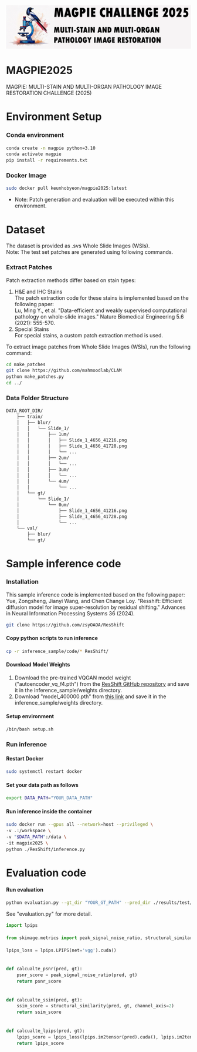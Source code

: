 ![Logo](docs/logo_magpie1_4.png)

# MAGPIE2025

MAGPIE: MULTI-STAIN AND MULTI-ORGAN PATHOLOGY IMAGE RESTORATION CHALLENGE (2025)

# Environment Setup

### Conda environment

```bash
conda create -n magpie python=3.10
conda activate magpie
pip install -r requirements.txt
```

### Docker Image

```bash
sudo docker pull keunhobyeon/magpie2025:latest
```

* Note: Patch generation and evaluation will be executed within this environment.

# Dataset

The dataset is provided as .svs Whole Slide Images (WSIs).  
Note: The test set patches are generated using following commands.

### Extract Patches

Patch extraction methods differ based on stain types:

1. H&E and IHC Stains  
   The patch extraction code for these stains is implemented based on the following paper:  
   Lu, Ming Y., et al. "Data-efficient and weakly supervised computational pathology on whole-slide images." Nature Biomedical Engineering 5.6 (2021): 555-570.
2. Special Stains  
   For special stains, a custom patch extraction method is used.

To extract image patches from Whole Slide Images (WSIs), run the following command:

```bash
cd make_patches
git clone https://github.com/mahmoodlab/CLAM
python make_patches.py
cd ../
```

### Data Folder Structure

```
DATA_ROOT_DIR/  
    ├── train/  
    │   ├── blur/  
    │   │   └── Slide_1/  
    │   │       ├── 1um/  
    │   │       │   ├── Slide_1_4656_41216.png  
    │   │       │   ├── Slide_1_4656_41728.png  
    │   │       │   └── ...  
    │   │       ├── 2um/  
    │   │       │   └── ...  
    │   │       ├── 3um/  
    │   │       │   └── ...  
    │   │       └── 4um/  
    │   │           └── ...  
    │   └── gt/  
    │       └── Slide_1/  
    │           └── 0um/  
    │               ├── Slide_1_4656_41216.png  
    │               ├── Slide_1_4656_41728.png  
    │               └── ...
    └── val/
        ├── blur/
        └── gt/
```

# Sample inference code

### Installation

This sample inference code is implemented based on the following paper:
Yue, Zongsheng, Jianyi Wang, and Chen Change Loy. "Resshift: Efficient diffusion model for image super-resolution by residual shifting." Advances in Neural Information Processing Systems 36 (2024).

```bash
git clone https://github.com/zsyOAOA/ResShift
```

#### Copy python scripts to run inference

```bash
cp -r inference_sample/code/* ResShift/
```

#### Download Model Weights

1. Download the pre-trained VQGAN model weight ("autoencoder_vq_f4.pth") from the [ResShift GitHub repository](https://github.com/zsyOAOA/ResShift) and save it in the inference_sample/weights directory.
2. Download "model_400000.pth" from [this link](https://github.com/KeunhoByeon/MAGPIE2025/releases/tag/v1.0) and save it in the inference_sample/weights directory.

#### Setup environment

```bash
/bin/bash setup.sh
```

### Run inference

#### Restart Docker

```bash
sudo systemctl restart docker
```

#### Set your data path as follows

```bash
export DATA_PATH="YOUR_DATA_PATH"
```

#### Run inference inside the container

```bash
sudo docker run --gpus all --network=host --privileged \
-v .:/workspace \
-v "$DATA_PATH":/data \
-it magpie2025 \
python ./ResShift/inference.py
```

# Evaluation code

#### Run evaluation

```bash
python evaluation.py --gt_dir "YOUR_GT_PATH" --pred_dir ./results/test/blur
```

See "evaluation.py" for more detail.

```python
import lpips

from skimage.metrics import peak_signal_noise_ratio, structural_similarity

lpips_loss = lpips.LPIPS(net='vgg').cuda()


def calcualte_psnr(pred, gt):
    psnr_score = peak_signal_noise_ratio(pred, gt)
    return psnr_score


def calcualte_ssim(pred, gt):
    ssim_score = structural_similarity(pred, gt, channel_axis=2)
    return ssim_score


def calcualte_lpips(pred, gt):
    lpips_score = lpips_loss(lpips.im2tensor(pred).cuda(), lpips.im2tensor(gt).cuda()).item()
    return lpips_score
```

